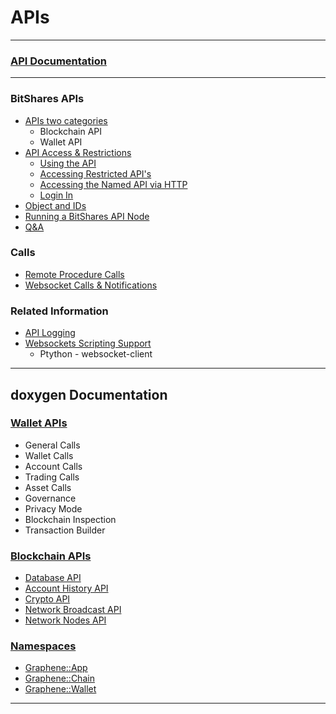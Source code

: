 # APIs

***

### [API Documentation](https://bitshares.org/doxygen/index.html)

***

### BitShares APIs
- [APIs two categories](/developers/apis/apis-about.md#apis-categories)
   - Blockchain API
   - Wallet API
- [API Access & Restrictions](/developers/apis/api_restrictions.md#api-access-and-restrictions)
   - [Using the API](/developers/apis/api_restrictions.md#using-the-api)
   - [Accessing Restricted API's ](/developers/apis/api_restrictions.md#accessing-restricted-apis)
   - [Accessing the Named API via HTTP](/developers/apis/api_restrictions.md#accessing-the-named-api-via-http)
   - [Login In](/developers/apis/api_restrictions.md#login-in)
- [Object and IDs](/developers/apis/object_ids.md#objects-and-ids)   
- [Running a BitShares API Node](/developers/apis/running-api-node.md#running-a-bitshares-api-node)   
- [Q&A](/developers/7_tutorials/QA.md#apis)
   
### Calls   
- [Remote Procedure Calls](/developers/apis/rpc.md#remote-procedure-calls)
- [Websocket Calls & Notifications](/developers/apis/websocket_calls_notifications.md#websocket-calls-notifications)

### Related Information

- [API Logging](/developers/apis/api_support.md#api-logging)
- [Websockets Scripting Support](/developers/apis/websocket_scripting_support.md#websockets-scripting-support)
  - Ptython - websocket-client

***
## doxygen Documentation

### [Wallet APIs](https://bitshares.org/doxygen/classgraphene_1_1wallet_1_1wallet__api.html)
- General Calls
- Wallet Calls
- Account Calls
- Trading Calls
- Asset Calls
- Governance
- Privacy Mode
- Blockchain Inspection
- Transaction Builder
      
### [Blockchain APIs](https://bitshares.org/doxygen/namespacegraphene_1_1app.html)
- [Database API](https://bitshares.org/doxygen/classgraphene_1_1app_1_1database__api.html)
- [Account History API](https://bitshares.org/doxygen/classgraphene_1_1app_1_1history__api.html)
- [Crypto API](https://bitshares.org/doxygen/classgraphene_1_1app_1_1crypto__api.html)
- [Network Broadcast API](https://bitshares.org/doxygen/classgraphene_1_1app_1_1network__node__api.html)
- [Network Nodes API   ](https://bitshares.org/doxygen/classgraphene_1_1app_1_1network__broadcast__api.html)
      
### [Namespaces](https://bitshares.org/doxygen/namespacegraphene.html) 
- [Graphene::App](https://bitshares.org/doxygen/namespacegraphene_1_1app.html)
- [Graphene::Chain](https://bitshares.org/doxygen/namespacegraphene_1_1chain.html)
- [Graphene::Wallet](https://bitshares.org/doxygen/namespacegraphene_1_1wallet.html)

***
